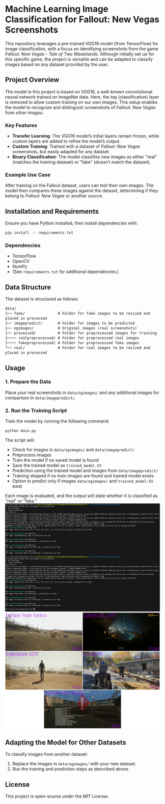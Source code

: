 
# Machine Learning Image Classification for Fallout: New Vegas Screenshots

This repository leverages a pre-trained VGG16 model (from TensorFlow) for image classification, with a focus on identifying screenshots from the game *Fallout: New Vegas - Tale of Two Wastelands*. Although initially set up for this specific game, the project is versatile and can be adapted to classify images based on any dataset provided by the user.

## Project Overview

The model in this project is based on VGG16, a well-known convolutional neural network trained on ImageNet data. Here, the top (classification) layer is removed to allow custom training on our own images. This setup enables the model to recognize and distinguish screenshots of *Fallout: New Vegas* from other images.

### Key Features
- **Transfer Learning**: The VGG16 model’s initial layers remain frozen, while custom layers are added to refine the model’s output.
- **Custom Training**: Trained with a dataset of *Fallout: New Vegas* screenshots, but easily adapted for any dataset.
- **Binary Classification**: The model classifies new images as either "real" (matches the training dataset) or "fake" (doesn’t match the dataset).

### Example Use Case
After training on the Fallout dataset, users can test their own images. The model then compares these images against the dataset, determining if they belong to *Fallout: New Vegas* or another source.

## Installation and Requirements

Ensure you have Python installed, then install dependencies with:

```bash
pip install -r requirements.txt
```

### Dependencies
- TensorFlow
- OpenCV
- NumPy
- (See `requirements.txt` for additional dependencies.)

## Data Structure

The dataset is structured as follows:

```
data/
├── fake/               # Folder for fake images to be resized and placed in processed
├── imagepredict/       # Folder for images to be predicted
├── ogimages/           # Original images (real screenshots)
├── processed/          # Folder for preprocessed images for training
├──── realpreprocessed/ # Folder for preprocessed real images
├──── fakepreprocessed/ # Folder for preprocessed fake images
└── real/               # Folder for real images to be resized and placed in processed

```

## Usage

### 1. Prepare the Data

Place your real screenshots in `data/ogimages/` and any additional images for comparison in `data/imagepredict/`.

### 2. Run the Training Script

Train the model by running the following command:

```bash
python main.py
```

The script will:
- Check for images in `data/ogimages/` and `data/imagepredict/`
- Preprocess images
- Train the model if no saved model is found
- Save the trained model as `trained_model.h5`
- Prediction using the trained model and images from `data/imagepredict/`
- Training skipped if no train images are found and trained model exists
- Option to predict only if images `data/ogimages/` and `trained_model.h5` exist

Each image is evaluated, and the output will state whether it is classified as "real" or "fake."
![Preview Image](images/screenshot.png)
![Preview Image](images/results.png)

## Adapting the Model for Other Datasets

To classify images from another dataset:
1. Replace the images in `data/ogimages/` with your new dataset.
2. Run the training and prediction steps as described above.

## License

This project is open-source under the MIT License.
